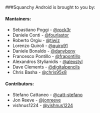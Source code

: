 ###Squanchy Android is brought to you by:

#### Mantainers:

 * Sebastiano Poggi - [@rock3r](https://github.com/rock3r)
 * Daniele Conti - [@fourlastor](https://github.com/fourlastor)
 * Roberto Orgiu - [@tiwiz](https://github.com/tiwiz)
 * Lorenzo Quiroli - [@quiro91](https://github.com/quiro91)
 * Daniele Bonaldo - [@danybony](https://github.com/danybony)
 * Francesco Pontillo - [@frapontillo](https://github.com/frapontillo)
 * Alexandros Stylianidis - [@alexstyl](https://github.com/alexstyl)
 * Dave Clements - [@digitalpencils](https://github.com/digitalpencils)
 * Chris Basha - [@chris95x8](https://github.com/chris95x8)
 
 #### Contributors:
 
 * Stefano Cattaneo - [@catt-stefano](https://github.com/catt-stefano)
 * Jon Reeve - [@jonreeve](https://github.com/jonreeve)
 * vishnus1224 - [@vishnus1224](https://github.com/vishnus1224)